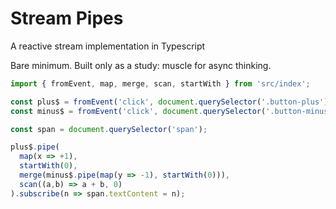 # Stream Pipes
A reactive stream implementation in Typescript

Bare minimum. Built only as a study: muscle for async thinking.

```ts
import { fromEvent, map, merge, scan, startWith } from 'src/index';

const plus$ = fromEvent('click', document.querySelector('.button-plus'));
const minus$ = fromEvent('click', document.querySelector('.button-minus'));

const span = document.querySelector('span');

plus$.pipe(
  map(x => +1),
  startWith(0),
  merge(minus$.pipe(map(y => -1), startWith(0))),
  scan((a,b) => a + b, 0)
).subscribe(n => span.textContent = n);
```

